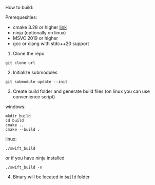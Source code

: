 How to build:

Prerequesities:

- cmake 3.28 or higher [link](https://cmake.org/download/)
- ninja (optionally on linux)
- MSVC 2019 or higher
- gcc or clang with stdc++20 support

1. Clone the repo
```
git clone url
```
2. Initialize submodules
```
git submodule update --init
```
3. Create build folder and generate build files (on linux you can use convenience script)

windows:
```
mkdir build
cd build
cmake ..
cmake --build .
```
linux:
```
./swift_build
```
or if you have ninja installed
```
./swift_build -n
```
4. Binary will be located in `build` folder
